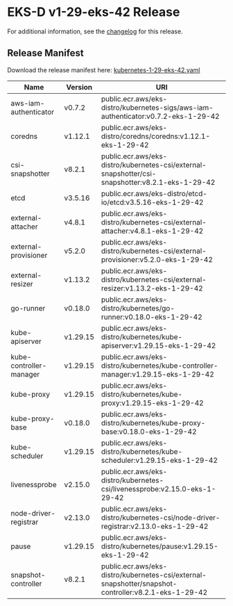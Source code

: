 # EKS-D v1-29-eks-42 Release

For additional information, see the [changelog](CHANGELOG-v1-29-eks-42.md) for this release.

## Release Manifest

Download the release manifest here: [kubernetes-1-29-eks-42.yaml](https://distro.eks.amazonaws.com/kubernetes-1-29/kubernetes-1-29-eks-42.yaml)

| Name | Version | URI |
|------|---------|-----|
| aws-iam-authenticator | v0.7.2 | public.ecr.aws/eks-distro/kubernetes-sigs/aws-iam-authenticator:v0.7.2-eks-1-29-42 |
| coredns | v1.12.1 | public.ecr.aws/eks-distro/coredns/coredns:v1.12.1-eks-1-29-42 |
| csi-snapshotter | v8.2.1 | public.ecr.aws/eks-distro/kubernetes-csi/external-snapshotter/csi-snapshotter:v8.2.1-eks-1-29-42 |
| etcd | v3.5.16 | public.ecr.aws/eks-distro/etcd-io/etcd:v3.5.16-eks-1-29-42 |
| external-attacher | v4.8.1 | public.ecr.aws/eks-distro/kubernetes-csi/external-attacher:v4.8.1-eks-1-29-42 |
| external-provisioner | v5.2.0 | public.ecr.aws/eks-distro/kubernetes-csi/external-provisioner:v5.2.0-eks-1-29-42 |
| external-resizer | v1.13.2 | public.ecr.aws/eks-distro/kubernetes-csi/external-resizer:v1.13.2-eks-1-29-42 |
| go-runner | v0.18.0 | public.ecr.aws/eks-distro/kubernetes/go-runner:v0.18.0-eks-1-29-42 |
| kube-apiserver | v1.29.15 | public.ecr.aws/eks-distro/kubernetes/kube-apiserver:v1.29.15-eks-1-29-42 |
| kube-controller-manager | v1.29.15 | public.ecr.aws/eks-distro/kubernetes/kube-controller-manager:v1.29.15-eks-1-29-42 |
| kube-proxy | v1.29.15 | public.ecr.aws/eks-distro/kubernetes/kube-proxy:v1.29.15-eks-1-29-42 |
| kube-proxy-base | v0.18.0 | public.ecr.aws/eks-distro/kubernetes/kube-proxy-base:v0.18.0-eks-1-29-42 |
| kube-scheduler | v1.29.15 | public.ecr.aws/eks-distro/kubernetes/kube-scheduler:v1.29.15-eks-1-29-42 |
| livenessprobe | v2.15.0 | public.ecr.aws/eks-distro/kubernetes-csi/livenessprobe:v2.15.0-eks-1-29-42 |
| node-driver-registrar | v2.13.0 | public.ecr.aws/eks-distro/kubernetes-csi/node-driver-registrar:v2.13.0-eks-1-29-42 |
| pause | v1.29.15 | public.ecr.aws/eks-distro/kubernetes/pause:v1.29.15-eks-1-29-42 |
| snapshot-controller | v8.2.1 | public.ecr.aws/eks-distro/kubernetes-csi/external-snapshotter/snapshot-controller:v8.2.1-eks-1-29-42 |
